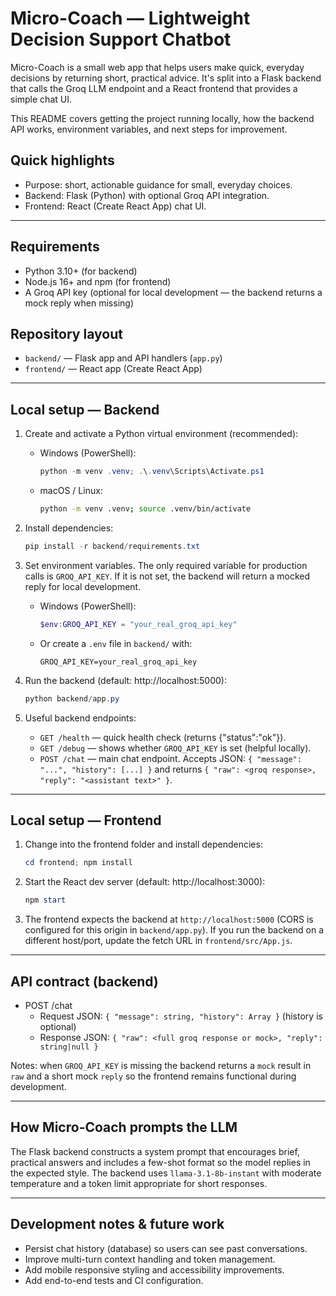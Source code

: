 # Micro-Coach — Lightweight Decision Support Chatbot

Micro-Coach is a small web app that helps users make quick, everyday decisions by returning short, practical advice. It's split into a Flask backend that calls the Groq LLM endpoint and a React frontend that provides a simple chat UI.

This README covers getting the project running locally, how the backend API works, environment variables, and next steps for improvement.

## Quick highlights
- Purpose: short, actionable guidance for small, everyday choices.
- Backend: Flask (Python) with optional Groq API integration.
- Frontend: React (Create React App) chat UI.

---

## Requirements
- Python 3.10+ (for backend)
- Node.js 16+ and npm (for frontend)
- A Groq API key (optional for local development — the backend returns a mock reply when missing)

## Repository layout

- `backend/` — Flask app and API handlers (`app.py`)
- `frontend/` — React app (Create React App)

---

## Local setup — Backend

1. Create and activate a Python virtual environment (recommended):

	- Windows (PowerShell):

	  ```powershell
	  python -m venv .venv; .\.venv\Scripts\Activate.ps1
	  ```

	- macOS / Linux:

	  ```bash
	  python -m venv .venv; source .venv/bin/activate
	  ```

2. Install dependencies:

	```powershell
	pip install -r backend/requirements.txt
	```

3. Set environment variables. The only required variable for production calls is `GROQ_API_KEY`. If it is not set, the backend will return a mocked reply for local development.

	- Windows (PowerShell):

	  ```powershell
	  $env:GROQ_API_KEY = "your_real_groq_api_key"
	  ```

	- Or create a `.env` file in `backend/` with:

	  ```text
	  GROQ_API_KEY=your_real_groq_api_key
	  ```

4. Run the backend (default: http://localhost:5000):

	```powershell
	python backend/app.py
	```

5. Useful backend endpoints:

	- `GET /health` — quick health check (returns {"status":"ok"}).
	- `GET /debug` — shows whether `GROQ_API_KEY` is set (helpful locally).
	- `POST /chat` — main chat endpoint. Accepts JSON: `{ "message": "...", "history": [...] }` and returns `{ "raw": <groq response>, "reply": "<assistant text>" }`.

---

## Local setup — Frontend

1. Change into the frontend folder and install dependencies:

	```powershell
	cd frontend; npm install
	```

2. Start the React dev server (default: http://localhost:3000):

	```powershell
	npm start
	```

3. The frontend expects the backend at `http://localhost:5000` (CORS is configured for this origin in `backend/app.py`). If you run the backend on a different host/port, update the fetch URL in `frontend/src/App.js`.

---

## API contract (backend)

- POST /chat
  - Request JSON: `{ "message": string, "history": Array }` (history is optional)
  - Response JSON: `{ "raw": <full groq response or mock>, "reply": string|null }`

Notes: when `GROQ_API_KEY` is missing the backend returns a `mock` result in `raw` and a short mock `reply` so the frontend remains functional during development.

---

## How Micro-Coach prompts the LLM

The Flask backend constructs a system prompt that encourages brief, practical answers and includes a few-shot format so the model replies in the expected style. The backend uses `llama-3.1-8b-instant` with moderate temperature and a token limit appropriate for short responses.

---

## Development notes & future work
- Persist chat history (database) so users can see past conversations.
- Improve multi-turn context handling and token management.
- Add mobile responsive styling and accessibility improvements.
- Add end-to-end tests and CI configuration.
